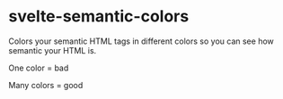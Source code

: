 # svelte-semantic-colors

Colors your semantic HTML tags in different colors so you can see how semantic your HTML is.

One color = bad

Many colors = good
